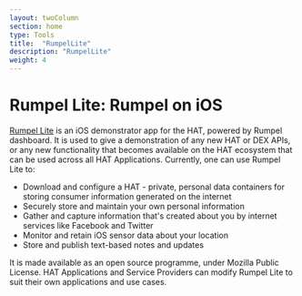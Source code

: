 ```yaml
---
layout: twoColumn
section: home
type: Tools
title:  "RumpelLite"
description: "RumpelLite"
weight: 4
---
```


# Rumpel Lite: Rumpel on iOS

[Rumpel Lite](https://github.com/Hub-of-all-Things/RumpelLite) is an iOS demonstrator app for the HAT, powered by Rumpel dashboard. It is used to give a demonstration of any new HAT or DEX APIs, or any new functionality that becomes available on the HAT ecosystem that can be used across all HAT Applications. Currently, one can use Rumpel Lite to:

* Download and configure a HAT - private, personal data containers for storing consumer information generated on the internet  
* Securely store and maintain your own personal information
* Gather and capture information that's created about you by internet services like Facebook and Twitter
* Monitor and retain iOS sensor data about your location
* Store and publish text-based notes and updates

It is made available as an open source programme, under Mozilla Public License. HAT Applications and Service Providers can modify Rumpel Lite to suit their own applications and use cases.
